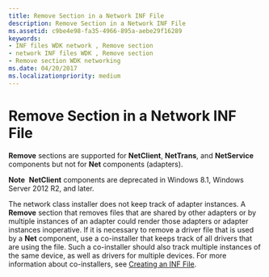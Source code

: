 ```yaml
---
title: Remove Section in a Network INF File
description: Remove Section in a Network INF File
ms.assetid: c9be4e98-fa35-4966-895a-aebe29f16289
keywords:
- INF files WDK network , Remove section
- network INF files WDK , Remove section
- Remove section WDK networking
ms.date: 04/20/2017
ms.localizationpriority: medium
---
```


# Remove Section in a Network INF File





**Remove** sections are supported for **NetClient**, **NetTrans**, and **NetService** components but not for **Net** components (adapters).

**Note**  **NetClient** components are deprecated in Windows 8.1, Windows Server 2012 R2, and later.

 

The network class installer does not keep track of adapter instances. A **Remove** section that removes files that are shared by other adapters or by multiple instances of an adapter could render those adapters or adapter instances inoperative.
If it is necessary to remove a driver file that is used by a **Net** component, use a co-installer that keeps track of all drivers that are using the file. Such a co-installer should also track multiple instances of the same device, as well as drivers for multiple devices. For more information about co-installers, see [Creating an INF File](../install/overview-of-inf-files.md).

 

